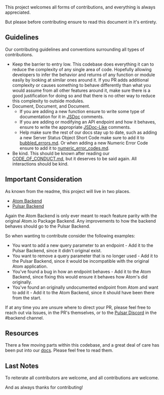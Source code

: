 This project welcomes all forms of contributions, and everything is always appreciated.

But please before contributing ensure to read this document in it's entirety.

## Guidelines

Our contributing guidelines and conventions surrounding all types of contributions.

* Keep the barrier to entry low. This codebase does everything it can to reduce the complexity of any single area of code. Hopefully allowing developers to infer the behavior and returns of any function or module easily by looking at similar ones around it. If you PR adds additional complexity or causes something to behave differently than what you would assume from all other features around it, make sure there is a good justification for doing so and that there is no other way to reduce this complexity to outside modules.
* Document, Document, and Document.
  - If you are adding a new function ensure to write some type of documentation for it in [JSDoc](https://jsdoc.app/) comments.
  - If you are adding or modifying an API endpoint and how it behaves, ensure to write the appropriate [JSDoc-Like](https://www.npmjs.com/package/@confused-techie/quick-webserver-docs) comments.
  - Help make sure the rest of our docs stay up to date, such as adding a new Server Status Object Short Code make sure to add it to [bubbled_errors.md](/docs/reference/bubbled_errors.md). Or when adding a new Numeric Error Code ensure to add it to [numeric_error_codes.md](/docs/reference/numeric_error_codes.md).
* Be kind. This should be known after reading our [CODE_OF_CONDUCT.md](CODE_OF_CONDUCT.md), but it deserves to be said again. All interactions should be kind.

## Important Consideration

As known from the readme, this project will live in two places.
  - [Atom Backend](https://github.com/confused-Techie/atom-backend)
  - [Pulsar Backend](https://github.com/pulsar-edit/package-backend)

Again the Atom Backend is only ever meant to reach feature parity with the original Atom.io Package Backend. Any improvements to how the backend behaves should go to the Pulsar Backend.

So when wanting to contribute consider the following examples:
  - You want to add a new query parameter to an endpoint - Add it to the Pulsar Backend, since it didn't original exist.
  - You want to remove a query parameter that is no longer used - Add it to the Pulsar Backend, since it would be incompatible with the original Atom application.
  - You've found a bug in how an endpoint behaves - Add it to the Atom Backend, since fixing this would ensure it behaves how Atom's did originally.
  - You've found an originally undocumented endpoint from Atom and want to add it - Add it to the Atom Backend, since it should have been there from the start.

If at any time you are unsure where to direct your PR, please feel free to reach out via Issues, in the PR's themselves, or to the [Pulsar Discord](https://discord.gg/7aEbB9dGRT) in the #backend channel.

## Resources

There a few moving parts within this codebase, and a great deal of care has been put into our [docs](/docs/reference/index.md). Please feel free to read them.

## Last Notes

To reiterate all contributors are welcome, and all contributions are welcome.

And as always thanks for contributing!
